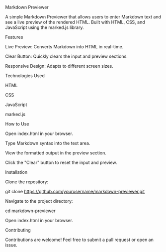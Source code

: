 Markdown Previewer

A simple Markdown Previewer that allows users to enter Markdown text and see a live preview of the rendered HTML. Built with HTML, CSS, and JavaScript using the marked.js library.

Features

Live Preview: Converts Markdown into HTML in real-time.

Clear Button: Quickly clears the input and preview sections.

Responsive Design: Adapts to different screen sizes.

Technologies Used

HTML

CSS

JavaScript

marked.js

How to Use

Open index.html in your browser.

Type Markdown syntax into the text area.

View the formatted output in the preview section.

Click the "Clear" button to reset the input and preview.

Installation

Clone the repository:

git clone https://github.com/yourusername/markdown-previewer.git

Navigate to the project directory:

cd markdown-previewer

Open index.html in your browser.


Contributing

Contributions are welcome! Feel free to submit a pull request or open an issue.